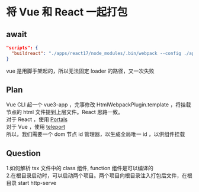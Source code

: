 <h1>将 Vue 和 React 一起打包</h1>

<h2>await</h1>

```json
"scripts": {
  "buildreact": "./apps/react17/node_modules/.bin/webpack --config ./apps/react17/webpack.config.js"
}

```
vue 是用脚手架起的，所以无法固定 loader 的路径，又一次失败

<h2>Plan</h2>
Vue CLI 起一个 vue3-app ，完事修改 HtmlWebpackPlugin.template ，将挂载节点的 html 文件提到上层文件。React 思路一致。
<br />
对于 React ，使用 <a href="https://zh-hans.reactjs.org/docs/portals.html">Portals</a>
<br />
对于 Vue ，使用 <a href="https://vue3js.cn/docs/zh/guide/teleport.html#%E4%B8%8E-vue-components-%E4%B8%80%E8%B5%B7%E4%BD%BF%E7%94%A8">teleport</a>
<br />
所以，我们需要一个 dom 节点 id 管理器，以生成全局唯一 id ，以供组件挂载

<h2>Question</h2>
1.如何解析 tsx 文件中的 class 组件, function 组件是可以编译的
<br />
2.在根目录启动时，可以启动两个项目。两个项目向根目录注入打包后文件，在根目录 start http-serve
<br />